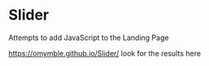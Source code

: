 # Slider
Attempts to add JavaScript to the Landing Page

https://omymble.github.io/Slider/ look for the results here
